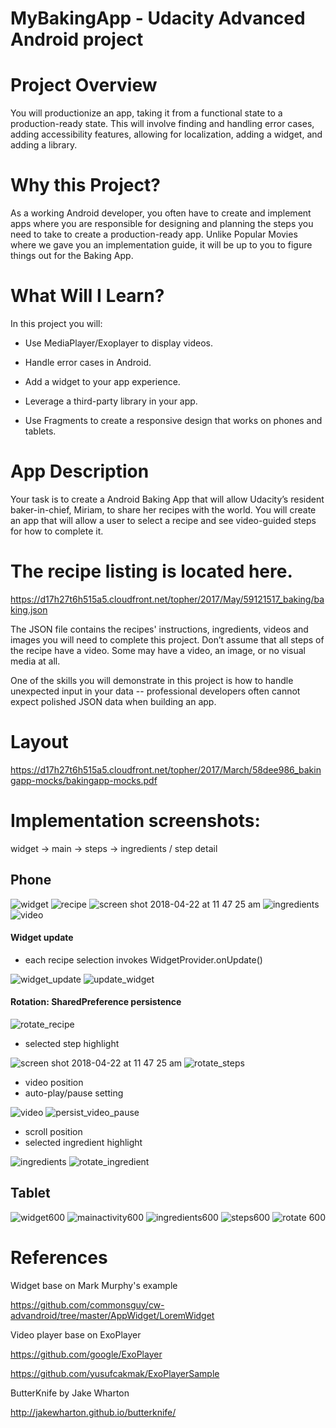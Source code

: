 # MyBakingApp - Udacity Advanced Android project

# Project Overview
You will productionize an app, taking it from a functional state to a production-ready state. This will involve finding and handling error cases, adding accessibility features, allowing for localization, adding a widget, and adding a library.

# Why this Project?
As a working Android developer, you often have to create and implement apps where you are responsible for designing and planning the steps you need to take to create a production-ready app. Unlike Popular Movies where we gave you an implementation guide, it will be up to you to figure things out for the Baking App.

# What Will I Learn?
In this project you will:

- Use MediaPlayer/Exoplayer to display videos.

- Handle error cases in Android.

- Add a widget to your app experience.

- Leverage a third-party library in your app.

- Use Fragments to create a responsive design that works on phones and tablets.

# App Description
Your task is to create a Android Baking App that will allow Udacity’s resident baker-in-chief, Miriam, to share her recipes with the world. You will create an app that will allow a user to select a recipe and see video-guided steps for how to complete it.

# The recipe listing is located here.
https://d17h27t6h515a5.cloudfront.net/topher/2017/May/59121517_baking/baking.json

The JSON file contains the recipes' instructions, ingredients, videos and images you will need to complete this project. Don’t assume that all steps of the recipe have a video. Some may have a video, an image, or no visual media at all.

One of the skills you will demonstrate in this project is how to handle unexpected input in your data -- professional developers often cannot expect polished JSON data when building an app.

# Layout 
https://d17h27t6h515a5.cloudfront.net/topher/2017/March/58dee986_bakingapp-mocks/bakingapp-mocks.pdf

# Implementation screenshots: 
widget -> main -> steps -> ingredients / step detail

## Phone

![widget](https://user-images.githubusercontent.com/1282659/38772161-11906560-3ff6-11e8-9c52-f184b9571909.png)
![recipe](https://user-images.githubusercontent.com/1282659/39097449-0f2d4b6c-4622-11e8-8f2b-41302ddcbfed.png)
![screen shot 2018-04-22 at 11 47 25 am](https://user-images.githubusercontent.com/1282659/39097531-1fa42c44-4623-11e8-827e-cf684459d4ab.png)
![ingredients](https://user-images.githubusercontent.com/1282659/39097455-16edbabc-4622-11e8-9381-bed2d0664af0.png)
![video](https://user-images.githubusercontent.com/1282659/39097454-1500f6e2-4622-11e8-8ac1-6ca43d91b5af.png)

#### Widget update
- each recipe selection invokes WidgetProvider.onUpdate()

![widget_update](https://user-images.githubusercontent.com/1282659/39097639-bdbb1dba-4624-11e8-9b49-b2d44f048f74.png)
![update_widget](https://user-images.githubusercontent.com/1282659/39097527-1acdcfc2-4623-11e8-8280-09fe8001d5ea.png)

#### Rotation: SharedPreference persistence 
![rotate_recipe](https://user-images.githubusercontent.com/1282659/39097529-1c5a7c6e-4623-11e8-8a40-0087555ae128.png)

- selected step highlight

![screen shot 2018-04-22 at 11 47 25 am](https://user-images.githubusercontent.com/1282659/39097531-1fa42c44-4623-11e8-827e-cf684459d4ab.png)
![rotate_steps](https://user-images.githubusercontent.com/1282659/39097530-1dfafbca-4623-11e8-96f7-55fd67f61ede.png)

- video position 
- auto-play/pause setting

![video](https://user-images.githubusercontent.com/1282659/39097454-1500f6e2-4622-11e8-8ac1-6ca43d91b5af.png)
![persist_video_pause](https://user-images.githubusercontent.com/1282659/39097456-18ce3dd4-4622-11e8-99c6-412421ab8bea.png)

- scroll position 
- selected ingredient highlight

![ingredients](https://user-images.githubusercontent.com/1282659/39097455-16edbabc-4622-11e8-9381-bed2d0664af0.png)
![rotate_ingredient](https://user-images.githubusercontent.com/1282659/39097458-1ab0e138-4622-11e8-96bf-57438fab776b.png)

## Tablet
![widget600](https://user-images.githubusercontent.com/1282659/38772205-d6d48f04-3ff6-11e8-8f46-1ab9daee555d.png)
![mainactivity600](https://user-images.githubusercontent.com/1282659/38772169-2449b4ea-3ff6-11e8-932c-d59ec9251e3c.png)
![ingredients600](https://user-images.githubusercontent.com/1282659/38772168-243a3a9c-3ff6-11e8-8b31-8b6a37a01e04.png)
![steps600](https://user-images.githubusercontent.com/1282659/38772167-2429ecb4-3ff6-11e8-83ff-1db322fb2781.png)
![rotate 600](https://user-images.githubusercontent.com/1282659/38967981-223ba2d8-434f-11e8-86b8-b206510e4c47.png)

# References

Widget base on Mark Murphy's example

https://github.com/commonsguy/cw-advandroid/tree/master/AppWidget/LoremWidget
 
Video player base on ExoPlayer 

https://github.com/google/ExoPlayer 

https://github.com/yusufcakmak/ExoPlayerSample

ButterKnife by Jake Wharton

http://jakewharton.github.io/butterknife/
